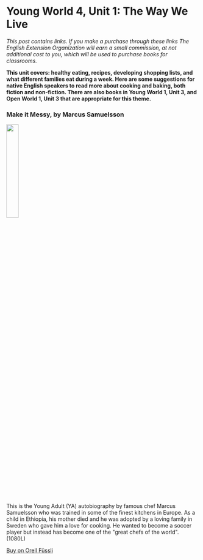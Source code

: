 # Young World 4, Unit 1: The Way We Live

*This post contains links. If you make a purchase through these links The English Extension Organization will earn a small commission, at not additional cost to you, which will be used to purchase books for classrooms.*

**This unit covers: healthy eating, recipes, developing shopping lists, and what different families eat during a week.   Here are some suggestions for native English speakers to read more about cooking and baking, both fiction and non-fiction.  There are also books in Young World 1, Unit 3, and Open World 1, Unit 3 that are appropriate for this theme.** 



### Make it Messy, by Marcus Samuelsson

<img src="https://i.imgur.com/g0kZ505.png" width="25%" />

This is the Young Adult (YA) autobiography by famous chef Marcus Samuelsson who was trained in some of the finest kitchens in Europe.  As a child in Ethiopia, his mother died and he was adopted by a loving family in Sweden who gave him a love for cooking.  He wanted to become a soccer player but instead has become one of the "great chefs of the world".  (1080L)

<a href="https://www.orellfuessli.ch/shop/home/artikeldetails/A1034596066" rel="nofollow">Buy on Orell Füssli</a>
<!--stackedit_data:
eyJoaXN0b3J5IjpbLTE2NDk4NTc0NzksLTEyMTE2MTI0MjQsLT
QwNzA2ODE3MSwtMTY0OTY0NzQ4NCw3ODcxMjc5MzgsMTU2NDQz
Mzc0MCwtOTMxOTM0NjQ4LC0xMzcxMjM5MjQyXX0=
-->